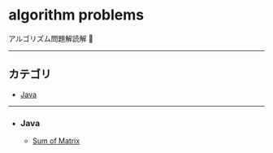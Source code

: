# algorithm problems

アルゴリズム問題解読解 🔎

---

## カテゴリ

- [Java](#Java)

---

- ### Java
  - [Sum of Matrix](java/MatrixSum.java)
